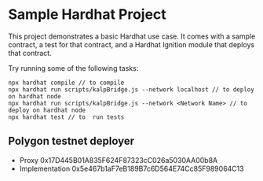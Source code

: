 # Sample Hardhat Project

This project demonstrates a basic Hardhat use case. It comes with a sample contract, a test for that contract, and a Hardhat Ignition module that deploys that contract.

Try running some of the following tasks:

```shell
npx hardhat compile // to compile 
npx hardhat run scripts/kalpBridge.js --network localhost // to deploy on hardhat node 
npx hardhat run scripts/kalpBridge.js --network <Network Name> // to deploy on hardhat node
npx hardhat test // to  run tests 
```

## Polygon testnet deployer 
- Proxy 0x17D445B01A835F624F87323cC026a5030AA00b8A
- Implementation  0x5e467b1aF7eB189B7c6D564E74Cc85F989064C13
